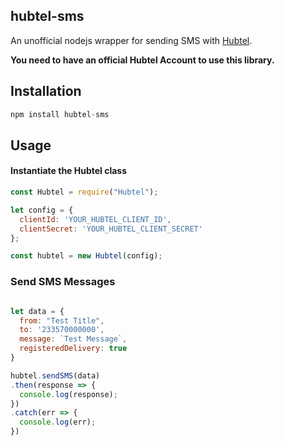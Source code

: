 ## hubtel-sms
An unofficial nodejs wrapper for sending SMS with [Hubtel](https://hubtel.com/).

**You need to have an official Hubtel Account to use this library.**
## Installation

``` javascript
npm install hubtel-sms
```

## Usage

#### Instantiate the Hubtel class

``` javascript
const Hubtel = require("Hubtel");

let config = {
  clientId: 'YOUR_HUBTEL_CLIENT_ID',
  clientSecret: 'YOUR_HUBTEL_CLIENT_SECRET'
};

const hubtel = new Hubtel(config);

```
### Send SMS Messages

``` javascript

let data = {
  from: "Test Title",
  to: '233570000000',
  message: `Test Message`,
  registeredDelivery: true
}

hubtel.sendSMS(data)
.then(response => {
  console.log(response);
})
.catch(err => {
  console.log(err);
})
```